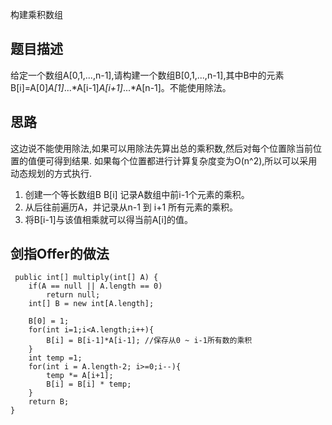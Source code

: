 构建乘积数组


## 题目描述
给定一个数组A[0,1,...,n-1],请构建一个数组B[0,1,...,n-1],其中B中的元素B[i]=A[0]*A[1]*...*A[i-1]*A[i+1]*...*A[n-1]。不能使用除法。

## 思路
这边说不能使用除法,如果可以用除法先算出总的乘积数,然后对每个位置除当前位置的值便可得到结果.
如果每个位置都进行计算复杂度变为O(n^2),所以可以采用动态规划的方式执行.
1. 创建一个等长数组B  B[i] 记录A数组中前i-1个元素的乘积。
2. 从后往前遍历A，并记录从n-1 到 i+1 所有元素的乘积。
3. 将B[i-1]与该值相乘就可以得当前A[i]的值。

## 剑指Offer的做法

     public int[] multiply(int[] A) {
        if(A == null || A.length == 0)
            return null;
		int[] B = new int[A.length];
        
        B[0] = 1;
        for(int i=1;i<A.length;i++){
            B[i] = B[i-1]*A[i-1]; //保存从0 ~ i-1所有数的乘积
        }
        int temp =1; 
        for(int i = A.length-2; i>=0;i--){
            temp *= A[i+1];
            B[i] = B[i] * temp;
        }
        return B;
    }
